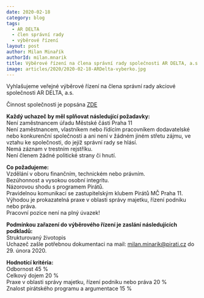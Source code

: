 ```yaml
---
date: 2020-02-18
category: blog
tags: 
  - AR DELTA
  - člen správní rady
  - výběrové řízení
layout: post
author: Milan Minařík
authorId: milan.mnarik
title: Výběrové řízení na člena správní rady společnosti AR DELTA, a.s.
image: articles/2020/2020-02-18-ARDelta-vyberko.jpg
---
```


Vyhlašujeme veřejné výběrové řízení na člena správní rady akciové
společnosti AR DELTA, a.s.

Činnost společnosti je popsána [ZDE](https://arealls.cz/)

**Každý uchazeč by měl splňovat následující požadavky:**<br>
Není zaměstnancem úřadu Městské části Praha 11<br>
Není zaměstnancem, vlastníkem nebo řídícím pracovníkem dodavatelské nebo konkurenční společnosti a ani není v žádném jiném střetu zájmu, ve vztahu ke společnosti, do jejíž správní rady se hlásí.<br>
Nemá záznam v trestním rejstříku.<br>
Není členem žádné politické strany či hnutí.<br>

**Co požadujeme:**<br>
Vzdělání v oboru finančním, technickém nebo právním.<br>
Bezúhonnost a vysokou osobní integritu.<br>
Názorovou shodu s programem Pirátů.<br>
Pravidelnou komunikaci se zastupitelským klubem Pirátů MČ Praha 11.<br>
Výhodou je prokazatelná praxe v oblasti správy majetku, řízení podniku nebo práva.<br>
Pracovní pozice není na plný úvazek!<br>

**Podmínkou zařazení do výběrového řízení je zaslání následujících podkladů:**<br>
Strukturovaný životopis<br>
Uchazeč zašle potřebnou dokumentaci na mail: milan.minarik@pirati.cz do 29. února 2020.<br>

**Hodnotící kritéria:**<br>
Odbornost 45 %<br>
Celkový dojem 20 %<br>
Praxe v oblasti správy majetku, řízení podniku nebo práva 20 %<br>
Znalost pirátského programu a argumentace 15 %<br>
